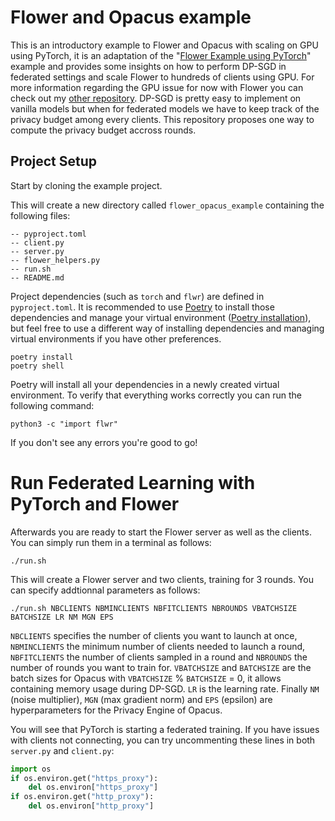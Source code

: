 # Flower and Opacus example

This is an introductory example to Flower and Opacus with scaling on GPU using PyTorch, it is an adaptation of the "[Flower Example using PyTorch](https://flower.dev/docs/quickstart_pytorch.html)" example and provides some insights on how to perform DP-SGD in federated settings and scale Flower to hundreds of clients using GPU. For more information regarding the GPU issue for now with Flower you can check out my [other repository](https://github.com/matturche/flower_scaling_example). DP-SGD is pretty easy to implement on vanilla models but when for federated models we have to keep track of the privacy budget among every clients. This repository proposes one way to compute the privacy budget accross rounds. 

## Project Setup

Start by cloning the example project. 

This will create a new directory called `flower_opacus_example` containing the following files:

```shell
-- pyproject.toml
-- client.py
-- server.py
-- flower_helpers.py
-- run.sh
-- README.md
```

Project dependencies (such as `torch` and `flwr`) are defined in `pyproject.toml`. It is recommended to use [Poetry](https://python-poetry.org/docs/) to install those dependencies and manage your virtual environment ([Poetry installation](https://python-poetry.org/docs/#installation)), but feel free to use a different way of installing dependencies and managing virtual environments if you have other preferences.

```shell
poetry install
poetry shell
```

Poetry will install all your dependencies in a newly created virtual environment. To verify that everything works correctly you can run the following command:

```shell
python3 -c "import flwr"
```

If you don't see any errors you're good to go!

# Run Federated Learning with PyTorch and Flower

Afterwards you are ready to start the Flower server as well as the clients. You can simply run them in a terminal as follows:

```shell
./run.sh
```

This will create a Flower server and two clients, training for 3 rounds. You can specify addtionnal parameters as follows:

```shell
./run.sh NBCLIENTS NBMINCLIENTS NBFITCLIENTS NBROUNDS VBATCHSIZE BATCHSIZE LR NM MGN EPS
```

`NBCLIENTS` specifies the number of clients you want to launch at once, `NBMINCLIENTS` the minimum number of clients needed to launch a round, `NBFITCLIENTS` the number of clients sampled in a round and `NBROUNDS` the number of rounds you want to train for. `VBATCHSIZE` and `BATCHSIZE` are the batch sizes for Opacus with `VBATCHSIZE` % `BATCHSIZE` = 0, it allows containing memory usage during DP-SGD. `LR` is the learning rate. Finally `NM` (noise multiplier), `MGN` (max gradient norm) and `EPS` (epsilon) are hyperparameters for the Privacy Engine of Opacus. 


You will see that PyTorch is starting a federated training. If you have issues with clients not connecting, you can try uncommenting these lines in both `server.py` and `client.py`:

```python
import os
if os.environ.get("https_proxy"):
    del os.environ["https_proxy"]
if os.environ.get("http_proxy"):
    del os.environ["http_proxy"]
```
